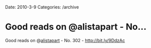 Date: 2010-3-9
Categories: /archive

# Good reads on @alistapart - No...

Good reads on @<a href="http://twitter.com/alistapart" class="aktt_username">alistapart</a> - No. 302 -  <a href="http://bit.ly/9DdzAc" rel="nofollow">http://bit.ly/9DdzAc</a>
